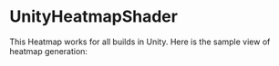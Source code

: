 # UnityHeatmapShader
This Heatmap works for all builds in Unity.
Here is the sample view of heatmap generation:
